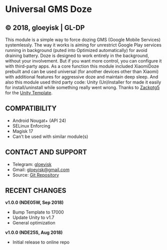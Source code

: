 # Universal GMS Doze
## © 2018, gloeyisk | GL-DP ##



This module is a simple way to force dozing GMS (Google Mobile Services) systemlessly. The way it works is aiming for unrestrict Google Play services running in background (puted into Optimized automatically) for avoid draining battery. Doze is designed to work entirely in the background, without your involvement. But if you want more control, you can configure it with third-party apps. 
As a core function this module included XiaomiDoze prebuilt and can be used universal (for another devices other than Xiaomi) with additional features for aggressive doze and maintain deep sleep.
And also this module used third party code: Unity (Un)Installer for made it easily for install/uninstall while something really went wrong. Thanks to [Zackptg5](https://github.com/Zackptg5) for the [Unity Template](https://github.com/Zackptg5/Unity).



## COMPATIBILITY
- Android Nougat+ (API 24)
- SELinux Enforcing
- Magisk 17
- Can't be used with similar module(s)




## CONTACT AND SUPPORT

- Telegram: [gloeyisk](t.me/gloeyisk)
- Gmail: [gloeyisk@gmail.com](gloeyisk@gmail.com)
- Source: [Git Repository](https://github.com/gloeyisk/universal-gms-doze)



## RECENT CHANGES

**v1.0.0 (NDE05W, Sep 2018)**
- Bump Template to 17000
- Update Unity to v1.7
- General optimization

**v1.0.0 (NDE25S, Aug 2018)**
- Initial release to online repo
